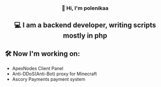 <h3 align="center">
👋 Hi, I'm polenikaa
</h3>

<h2 align="center">
💻 I am a backend developer, writing scripts mostly in php
</h2> 

## 🛠️ Now I'm working on:
* ApexNodes Client Panel
* Anti-DDoS(Anti-Bot) proxy for Minecraft
* Ascory Payments payment system
